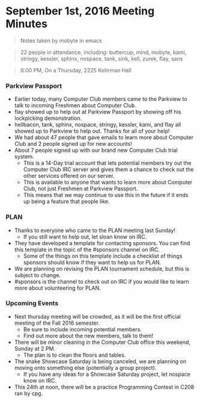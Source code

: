 # September 1st, 2016 Meeting Minutes
> Notes taken by mobyte in emacs

> 22 people in attendance, including: buttercup, mind, mobyte, kami, stringy, kessler, sphinx, nospace, tank, sink, kell, zurek, flay, sans

> 6:00 PM, On a Thursday, 2225 Kohrman Hall

### Parkview Passport
- Earlier today, many Computer Club members came to the Parkview to talk to incoming Freshmen about Computer Club.
- flay showed up to help out at Parkview Passport by showing off his lockpicking demonstration.
- hellbacon, tank, sphinx, nospace, stringy, kessler, kami, and flay all showed up to Parkview to help out. Thanks for all of your help!
- We had about 47 people that gave emails to learn more about Computer Club and 2 people signed up for new accounts!
- About 7 people signed up with our brand new Computer Club trial system.
  - This is a 14-Day trial account that lets potential members try out the Computer Club IRC server and gives them a chance to check out the other services offered on our server.
  - This is available to anyone that wants to learn more about Computer Club, not just Freshmen at Parkview Passport.
  - This means that we may continue to use this in the future if it ends up being a feature that people like.
  
### PLAN
- Thanks to everyone who came to the PLAN meeting last Sunday!
  - If you still want to help out, let sloan know on IRC.
- They have developed a template for contacting sponsors. You can find this template in the topic of the #sponsors channel on IRC.
  - Some of the things on this template include a checklist of things sponsors should know if they want to help us for PLAN.
- We are planning on revising the PLAN tournament schedule, but this is subject to change.
- #sponsors is the channel to check out on IRC if you would like to learn more about volunteering for PLAN.

### Upcoming Events
- Next thursday meeting will be crowded, as it will be the first official meeting of the Fall 2016 semester.
  - Be sure to include incoming potential members.
  - Find out more about the new members, talk to them!
- There will be minor cleaning in the Computer Club office this weekend, Sunday at 2 PM.
  - The plan is to clean the floors and tables.
- The snake Showcase Saturday is being canceled, we are planning on moving onto something else (potentially a group project).
  - If you have any ideas for a Showcase Saturday project, let nospace know on IRC.
- This 24th at noon, there will be a practice Programming Contest in C208 ran by cpg.
